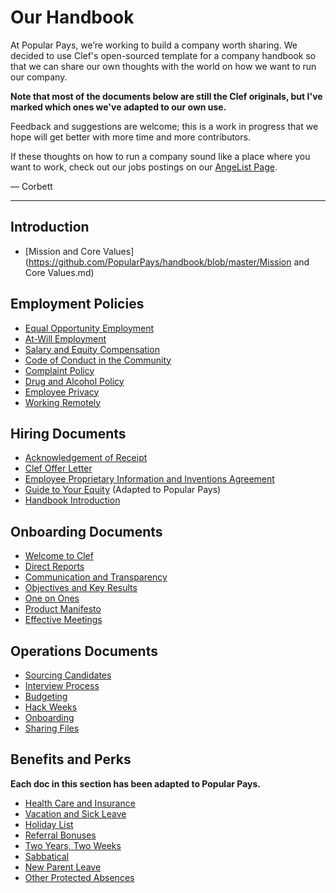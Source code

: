 # Our Handbook

At Popular Pays, we’re working to build a company worth sharing. We decided to use Clef's open-sourced template for a company handbook so that we can share our own thoughts with the world on how we want to run our company. 

**Note that most of the documents below are still the Clef originals, but I've marked which ones we've adapted to our own use.**

Feedback and suggestions are welcome; this is a work in progress that we hope will get better with more time and more contributors.

If these thoughts on how to run a company sound like a place where you want to work, check out our jobs postings on our [AngeList Page](https://angel.co/popular-pays).

— Corbett


***


## Introduction
* [Mission and Core Values](https://github.com/PopularPays/handbook/blob/master/Mission and Core Values.md)

## Employment Policies
* [Equal Opportunity Employment](https://github.com/PopularPays/handbook/blob/master/Employment%20Policies/Equal%20Opportunity%20Employment.md)
* [At-Will Employment](https://github.com/PopularPays/handbook/blob/master/Employment%20Policies/At-Will%20Employment.md)
* [Salary and Equity Compensation](https://github.com/PopularPays/handbook/blob/master/Employment%20Policies/Salary%20and%20Equity%20Compensation.md)
* [Code of Conduct in the Community](https://github.com/PopularPays/handbook/blob/master/Employment%20Policies/Code%20of%20Conduct%20in%20the%20Community.md)
* [Complaint Policy](https://github.com/PopularPays/handbook/blob/master/Employment%20Policies/Complaint%20Policy.md)
* [Drug and Alcohol Policy](https://github.com/PopularPays/handbook/blob/master/Employment%20Policies/Drug%20and%20Alcohol%20Policy.md)
* [Employee Privacy](https://github.com/PopularPays/handbook/blob/master/Employment%20Policies/Employee%20Privacy.md)
* [Working Remotely](https://github.com/PopularPays/handbook/blob/master/Employment%20Policies/Working%20Remotely.md)

## Hiring Documents
* [Acknowledgement of Receipt](https://github.com/PopularPays/handbook/blob/master/Hiring%20Documents/Acknowledgment%20of%20Receipt.md)
* [Clef Offer Letter](https://github.com/PopularPays/handbook/blob/master/Hiring%20Documents/Clef%20Offer%20Letter.md)
* [Employee Proprietary Information and Inventions Agreement](https://github.com/PopularPays/handbook/blob/master/Hiring%20Documents/Employee%20Proprietary%20Information%20and%20Inventions%20Assignment%20Agreement.md)
* [Guide to Your Equity](https://github.com/PopularPays/handbook/blob/master/Hiring%20Documents/Guide%20to%20Your%20Equity.md) (Adapted to Popular Pays) 
* [Handbook Introduction](https://github.com/PopularPays/handbook/blob/master/Hiring%20Documents/Handbook%20Introduction.md)

## Onboarding Documents
* [Welcome to Clef](https://github.com/PopularPays/handbook/blob/master/Onboarding%20Documents/Welcome%20to%20Clef.md)
* [Direct Reports](https://github.com/PopularPays/handbook/blob/master/Onboarding%20Documents/Direct%20Reports.md)
* [Communication and Transparency](https://github.com/PopularPays/handbook/blob/master/Onboarding%20Documents/Communication%20and%20Transparency.md)
* [Objectives and Key Results](https://github.com/PopularPays/handbook/blob/master/Onboarding%20Documents/Objectives%20and%20Key%20Results.md)
* [One on Ones](https://github.com/PopularPays/handbook/blob/master/Onboarding%20Documents/One%20on%20Ones.md)
* [Product Manifesto](https://github.com/PopularPays/handbook/blob/master/Onboarding%20Documents/Product%20Manifesto.md)
* [Effective Meetings](https://github.com/PopularPays/handbook/blob/master/Operations%20Documents/Effective%20Meetings.md)

## Operations Documents
* [Sourcing Candidates](https://github.com/PopularPays/handbook/blob/master/Operations%20Documents/Sourcing%20Candidates.md)
* [Interview Process](https://github.com/PopularPays/handbook/blob/master/Operations%20Documents/Interview%20Process.md)
* [Budgeting](https://github.com/PopularPays/handbook/blob/master/Operations%20Documents/Budgeting.md)
* [Hack Weeks](https://github.com/PopularPays/handbook/blob/master/Operations%20Documents/Hack%20Weeks.md)
* [Onboarding](https://github.com/PopularPays/handbook/blob/master/Operations%20Documents/Onboarding.md)
* [Sharing Files](https://github.com/PopularPays/handbook/blob/master/Operations%20Documents/Sharing%20Files.md)

## Benefits and Perks
**Each doc in this section has been adapted to Popular Pays.**

* [Health Care and Insurance](https://github.com/PopularPays/handbook/blob/master/Benefits%20and%20Perks/Healthcare%20and%20Disability%20Insurance.md) 
* [Vacation and Sick Leave](https://github.com/PopularPays/handbook/blob/master/Benefits%20and%20Perks/Vacation%20and%20Sick%20Leave.md) 
* [Holiday List](https://github.com/PopularPays/handbook/blob/master/Benefits%20and%20Perks/Holiday%20List.md) 
* [Referral Bonuses](https://github.com/PopularPays/handbook/blob/master/Benefits%20and%20Perks/Referral%20Bonuses.md) 
* [Two Years, Two Weeks](https://github.com/PopularPays/handbook/blob/master/Benefits%20and%20Perks/Two-Year%20Tickets%20Anywhere.md) 
* [Sabbatical](https://github.com/PopularPays/handbook/blob/master/Benefits%20and%20Perks/Sabbatical.md)
* [New Parent Leave](https://github.com/PopularPays/handbook/blob/master/Benefits%20and%20Perks/New%20Parent%20Leave.md)
* [Other Protected Absences](https://github.com/PopularPays/handbook/blob/master/Benefits%20and%20Perks/Referral%20Bonuses.md)
